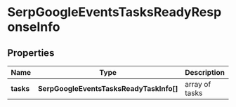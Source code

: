 # SerpGoogleEventsTasksReadyResponseInfo

## Properties

| Name | Type | Description | Notes |
|------------ | ------------- | ------------- | -------------|
**tasks** | **SerpGoogleEventsTasksReadyTaskInfo[]** | array of tasks |[optional]|